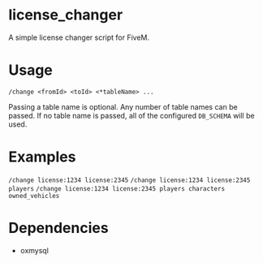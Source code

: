 # license_changer
A simple license changer script for FiveM.

# Usage
`/change <fromId> <toId> <*tableName> ...`

Passing a table name is optional.
Any number of table names can be passed.
If no table name is passed, all of the configured `DB_SCHEMA` will be used.

# Examples
`/change license:1234 license:2345`
`/change license:1234 license:2345 players`
`/change license:1234 license:2345 players characters owned_vehicles`

# Dependencies
- oxmysql
